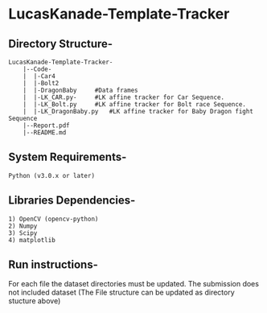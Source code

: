 # LucasKanade-Template-Tracker

## Directory Structure-

	LucasKanade-Template-Tracker-
		|--Code-
		|  |-Car4
		|  |-Bolt2
		|  |-DragonBaby		#Data frames
		|  |-LK_CAR.py-		#LK affine tracker for Car Sequence.
		|  |-LK_Bolt.py		#LK affine tracker for Bolt race Sequence.
		|  |-LK_DragonBaby.py	#LK affine tracker for Baby Dragon fight Sequence
		|--Report.pdf
		|--README.md

## System Requirements-
	Python (v3.0.x or later)

## Libraries Dependencies-
	1) OpenCV (opencv-python)
	2) Numpy
	3) Scipy 
	4) matplotlib

## Run instructions-
For each file the dataset directories must be updated. 
The submission does not included dataset (The File structure can be updated as directory stucture above)
